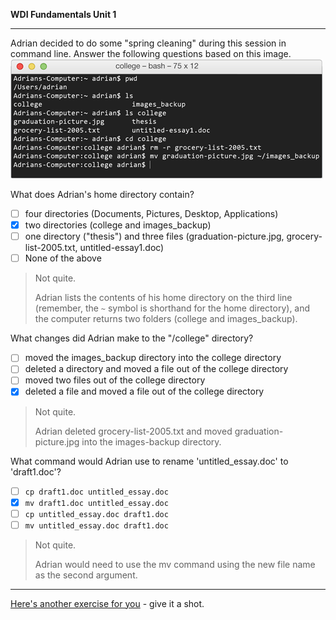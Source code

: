 **WDI Fundamentals Unit 1**

---

Adrian decided to do some "spring cleaning" during this session in command line. Answer the following questions based on this image.
![:image](../assets/chapter1/quiz3.gif)

What does Adrian's home directory contain?

- [ ] four directories (Documents, Pictures, Desktop, Applications)
- [x] two directories (college and images_backup)
- [ ] one directory ("thesis") and three files (graduation-picture.jpg, grocery-list-2005.txt, untitled-essay1.doc)
- [ ] None of the above

> Not quite.
>
> Adrian lists the contents of his home directory on the third line (remember,
> the `~` symbol is shorthand for the home directory), and the computer returns
> two folders (college and images_backup).

What changes did Adrian make to the "/college" directory?

- [ ] moved the images_backup directory into the college directory
- [ ] deleted a directory and moved a file out of the college directory
- [ ] moved two files out of the college directory
- [x] deleted a file and moved a file out of the college directory

> Not quite.
>
> Adrian deleted grocery-list-2005.txt and moved graduation-picture.jpg into the
> images-backup directory.

What command would Adrian use to rename 'untitled_essay.doc' to 'draft1.doc'?

- [ ] `cp draft1.doc untitled_essay.doc`
- [x] `mv draft1.doc untitled_essay.doc`
- [ ] `cp untitled_essay.doc draft1.doc`
- [ ] `mv untitled_essay.doc draft1.doc`

> Not quite.
>
> Adrian would need to use the mv command using the new file name as the second
> argument.

---

[Here's another exercise for you](10_exercise.md) - give it a shot.
